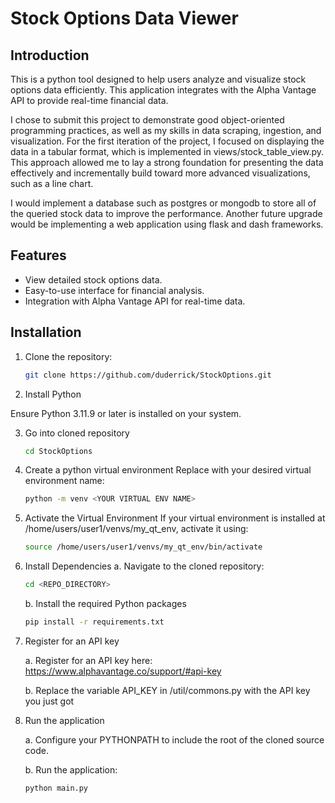 # Stock Options Data Viewer

## Introduction
This is a python tool designed to help users analyze and visualize stock options data efficiently. This application integrates with the Alpha Vantage API to provide real-time financial data.

I chose to submit this project to demonstrate good object-oriented programming practices, as well as my skills in data scraping, ingestion, and visualization. For the first iteration of the project, I focused on displaying the data in a tabular format, which is implemented in views/stock_table_view.py. This approach allowed me to lay a strong foundation for presenting the data effectively and incrementally build toward more advanced visualizations, such as a line chart.

I would implement a database such as postgres or mongodb to store all of the queried stock data to improve the performance. Another future upgrade would be implementing a web application using flask and dash frameworks.



## Features
- View detailed stock options data.
- Easy-to-use interface for financial analysis.
- Integration with Alpha Vantage API for real-time data.

## Installation
1. Clone the repository:
   ```bash
   git clone https://github.com/duderrick/StockOptions.git
   ```

2. Install Python

Ensure Python 3.11.9 or later is installed on your system.

3. Go into cloned repository

   ```bash
   cd StockOptions
   ```

4. Create a python virtual environment
Replace <YOUR VIRTUAL ENV NAME> with your desired virtual environment name:
    ```bash
    python -m venv <YOUR VIRTUAL ENV NAME>
    ```
   
5. Activate the Virtual Environment
If your virtual environment is installed at /home/users/user1/venvs/my_qt_env, activate it using:

    ```bash
    source /home/users/user1/venvs/my_qt_env/bin/activate
    ```

6. Install Dependencies
    a. Navigate to the cloned repository:
    ```bash
    cd <REPO_DIRECTORY>
    ```
   
    b. Install the required Python packages
    ```bash
    pip install -r requirements.txt
    ```

7. Register for an API key

    a. Register for an API key here: https://www.alphavantage.co/support/#api-key

    b. Replace the variable API_KEY in /util/commons.py with the API key you just got

8. Run the application

    a. Configure your PYTHONPATH to include the root of the cloned source code.

    b. Run the application:
    ```bash
    python main.py
    ```